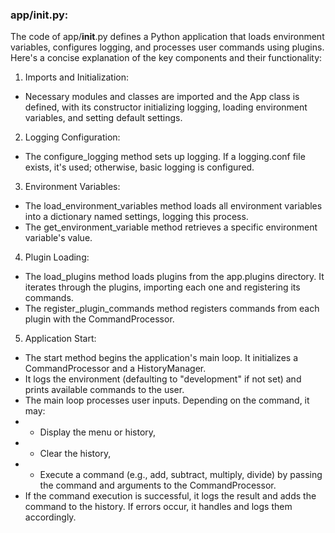 ### app/__init__.py:
The code of app/__init__.py defines a Python application that loads environment variables, configures logging, and processes user commands using plugins. Here's a concise explanation of the key components and their functionality:
1. Imports and Initialization:
- Necessary modules and classes are imported and the App class is defined, with its constructor initializing logging, loading environment variables, and setting default settings.
2.	Logging Configuration:
-	The configure_logging method sets up logging. If a logging.conf file exists, it's used; otherwise, basic logging is configured.
3)	Environment Variables:
-	The load_environment_variables method loads all environment variables into a dictionary named settings, logging this process.
-	The get_environment_variable method retrieves a specific environment variable's value.
4.	Plugin Loading:
-	The load_plugins method loads plugins from the app.plugins directory. It iterates through the plugins, importing each one and registering its commands.
-	The register_plugin_commands method registers commands from each plugin with the CommandProcessor.
5.	Application Start:
-	The start method begins the application's main loop. It initializes a CommandProcessor and a HistoryManager.
-	It logs the environment (defaulting to "development" if not set) and prints available commands to the user.
-	The main loop processes user inputs. Depending on the command, it may:
- -	Display the menu or history,
- -	Clear the history,
- - Execute a command (e.g., add, subtract, multiply, divide) by passing the command and arguments to the CommandProcessor.
- If the command execution is successful, it logs the result and adds the command to the history. If errors occur, it handles and logs them accordingly.
